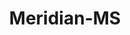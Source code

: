 ---
title: Meridian-MS
slug: meridian-ms
f_state:
- cms/state/mississippi.md
f_locations:
- cms/payday-loan/aaa-check-advance-692.md
- cms/payday-loan/advance-america-1963.md
- cms/payday-loan/advance-america-1983.md
- cms/payday-loan/advance-america-1984.md
- cms/payday-loan/advance-finance-3320.md
- cms/payday-loan/advance-finance-3330.md
- cms/payday-loan/advance-software-3412.md
- cms/payday-loan/advanced-collections-inc-3519.md
- cms/payday-loan/ameri-chek-4104.md
- cms/payday-loan/ameri-chek-4105.md
- cms/payday-loan/ameri-chek-llc-4108.md
- cms/payday-loan/ameri-chek-4116.md
- cms/payday-loan/budget-check-cashing-5544.md
- cms/payday-loan/budget-check-cashing-5545.md
- cms/payday-loan/budget-check-cashing-5546.md
- cms/payday-loan/cash-depot-7049.md
- cms/payday-loan/cash-depot-7051.md
- cms/payday-loan/cash-inc-7694.md
- cms/payday-loan/cash-inc-7712.md
- cms/payday-loan/cash-king-7790.md
- cms/payday-loan/cash-king-7791.md
- cms/payday-loan/cash-king-7792.md
- cms/payday-loan/cash-king-7793.md
- cms/payday-loan/cash-king-7794.md
- cms/payday-loan/cash-king-7795.md
- cms/payday-loan/cash-king-7796.md
- cms/payday-loan/cash-king-7797.md
- cms/payday-loan/cash-mart-7891.md
- cms/payday-loan/cash-queen-8356.md
- cms/payday-loan/check-exchange-of-meridian-11265.md
- cms/payday-loan/check-exchange-of-mississippi-11274.md
- cms/payday-loan/check-into-cash-12123.md
- cms/payday-loan/check-into-cash-12142.md
- cms/payday-loan/check-into-cash-of-mississippi-13433.md
- cms/payday-loan/check-now-13924.md
- cms/payday-loan/check-now-13932.md
- cms/payday-loan/check-now-13933.md
- cms/payday-loan/checks-cashed-14519.md
- cms/payday-loan/checks-cashed-inc-14608.md
- cms/payday-loan/checks-cashed-inc-14609.md
- cms/payday-loan/checks-cashed-incorporated-14612.md
- cms/payday-loan/checks-r-cash-14683.md
- cms/payday-loan/checks-r-cash-14684.md
- cms/payday-loan/checks-r-cash-14685.md
- cms/payday-loan/cloverleaf-check-cashing-title-pawn-15091.md
- cms/payday-loan/colorado-check-cashing-corp-15148.md
- cms/payday-loan/easy-check-cashing-16528.md
- cms/payday-loan/easy-check-cashing-16529.md
- cms/payday-loan/express-check-advance-17010.md
- cms/payday-loan/express-check-advance-17025.md
- cms/payday-loan/freddies-fast-cash-18808.md
- cms/payday-loan/great-american-cash-advance-19175.md
- cms/payday-loan/great-american-cash-advance-19177.md
- cms/payday-loan/money-now-21617.md
- cms/payday-loan/money-now-check-advance-21641.md
- cms/payday-loan/money-now-check-advance-21642.md
- cms/payday-loan/money-now-check-advance-21643.md
- cms/payday-loan/money-now-check-cashing-21649.md
- cms/payday-loan/money-now-check-cashing-21650.md
- cms/payday-loan/national-cash-advance-22517.md
- cms/payday-loan/national-cash-advance-22524.md
- cms/payday-loan/payday-loans-24017.md
- cms/payday-loan/quick-cash-mississippi-inc-25198.md
- cms/payday-loan/quick-cash-payday-center-25219.md
- cms/payday-loan/redy-cash-25824.md
- cms/payday-loan/regal-check-services-25826.md
- cms/payday-loan/regal-check-services-25827.md
- cms/payday-loan/simple-terms-financial-solution-26486.md
- cms/payday-loan/south-eastern-cash-advance-26554.md
- cms/payday-loan/speedy-cash-26733.md
- cms/payday-loan/tax-time-check-cashing-27106.md
- cms/payday-loan/tax-time-check-cashing-27107.md
- cms/payday-loan/tax-time-check-cashing-27108.md
- cms/payday-loan/tax-time-check-cashing-27109.md
- cms/payday-loan/title-cash-27764.md
updated-on: '2024-05-30T13:41:28.615Z'
created-on: '2024-05-30T13:41:28.615Z'
published-on: '2024-05-30T13:54:32.469Z'
f_city: Meridian
layout: '[city].html'
tags: city
---